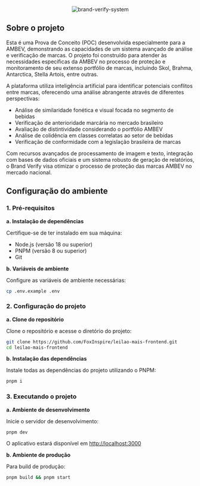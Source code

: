 <div align="center">
  <img src="https://res.cloudinary.com/dnqiosdb6/image/upload/v1732109257/ppltxwywqextx3xjxidy.png" alt="brand-verify-system">
</div>

## Sobre o projeto

Esta é uma Prova de Conceito (POC) desenvolvida especialmente para a AMBEV, demonstrando as capacidades de um sistema avançado de análise e verificação de marcas. O projeto foi construído para atender às necessidades específicas da AMBEV no processo de proteção e monitoramento de seu extenso portfólio de marcas, incluindo Skol, Brahma, Antarctica, Stella Artois, entre outras.

A plataforma utiliza inteligência artificial para identificar potenciais conflitos entre marcas, oferecendo uma análise abrangente através de diferentes perspectivas:

-  Análise de similaridade fonética e visual focada no segmento de bebidas
-  Verificação de anterioridade marcária no mercado brasileiro
-  Avaliação de distintividade considerando o portfólio AMBEV
-  Análise de colidência em classes correlatas ao setor de bebidas
-  Verificação de conformidade com a legislação brasileira de marcas

Com recursos avançados de processamento de imagem e texto, integração com bases de dados oficiais e um sistema robusto de geração de relatórios, o Brand Verify visa otimizar o processo de proteção das marcas AMBEV no mercado nacional.

## Configuração do ambiente

### 1. Pré-requisitos

**a. Instalação de dependências**

Certifique-se de ter instalado em sua máquina:

-  Node.js (versão 18 ou superior)
-  PNPM (versão 8 ou superior)
-  Git

**b. Variáveis de ambiente**

Configure as variáveis de ambiente necessárias:

```bash
cp .env.example .env
```

### 2. Configuração do projeto

**a. Clone do repositório**

Clone o repositório e acesse o diretório do projeto:

```bash
git clone https://github.com/FoxInspire/leilao-mais-frontend.git
cd leilao-mais-frontend
```

**b. Instalação das dependências**

Instale todas as dependências do projeto utilizando o PNPM:

```bash
pnpm i
```

### 3. Executando o projeto

**a. Ambiente de desenvolvimento**

Inicie o servidor de desenvolvimento:

```bash
pnpm dev
```

O aplicativo estará disponível em [http://localhost:3000](http://localhost:3000)

**b. Ambiente de produção**

Para build de produção:

```bash
pnpm build && pnpm start
```
